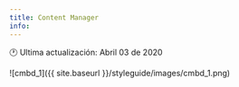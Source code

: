 ```yaml
---
title: Content Manager
info:
---
```


🕐 Ultima actualización: Abril 03 de 2020





![cmbd_1]({{ site.baseurl }}/styleguide/images/cmbd_1.png)